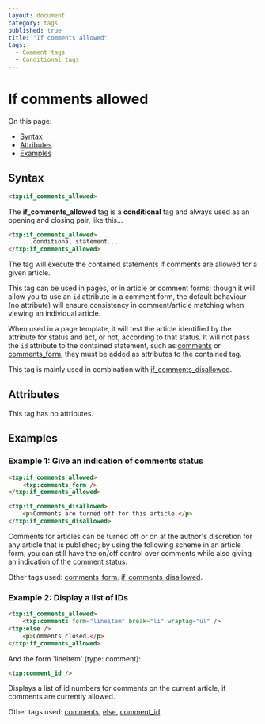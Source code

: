 ```yaml
---
layout: document
category: tags
published: true
title: "If comments allowed"
tags:
  - Comment tags
  - Conditional tags
---
```


# If comments allowed

On this page:

* [Syntax](#user-content-syntax)
* [Attributes](#user-content-attributes)
* [Examples](#user-content-examples)

## Syntax

```html
<txp:if_comments_allowed>
```

The **if_comments_allowed** tag is a __conditional__ tag and always used as an opening and closing pair, like this...

```html
<txp:if_comments_allowed>
    ...conditional statement...
</txp:if_comments_allowed>
```

The tag will execute the contained statements if comments are allowed for a given article.

This tag can be used in pages, or in article or comment forms; though it will allow you to use an `id` attribute in a comment form, the default behaviour (no attribute) will ensure consistency in comment/article matching when viewing an individual article.

When used in a page template, it will test the article identified by the attribute for status and act, or not, according to that status. It will not pass the `id` attribute to the contained statement, such as [comments](comments) or [comments_form](comments-form), they must be added as attributes to the contained tag.

This tag is mainly used in combination with [if_comments_disallowed](if-comments-disallowed).

## Attributes

This tag has no attributes.

## Examples

### Example 1: Give an indication of comments status

```html
<txp:if_comments_allowed>
    <txp:comments_form />
</txp:if_comments_allowed>

<txp:if_comments_disallowed>
    <p>Comments are turned off for this article.</p>
</txp:if_comments_disallowed>
```

Comments for articles can be turned off or on at the author's discretion for any article that is published; by using the following scheme in an article form, you can still have the on/off control over comments while also giving an indication of the comment status.

Other tags used: [comments_form](comments-form), [if_comments_disallowed](if-comments-disallowed).

### Example 2: Display a list of IDs

```html
<txp:if_comments_allowed>
    <txp:comments form="lineitem" break="li" wraptag="ul" />
<txp:else />
    <p>Comments closed.</p>
</txp:if_comments_allowed>
```

And the form 'lineitem' (type: comment):

```html
<txp:comment_id />
```

Displays a list of id numbers for comments on the current article, if comments are currently allowed.

Other tags used: [comments](comments), [else](else), [comment_id](comment-id).
